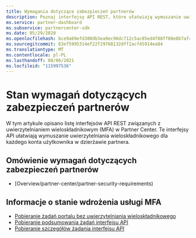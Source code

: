 ```yaml
---
title: Wymagania dotyczące zabezpieczeń partnerów
description: Poznaj interfejsy API REST, które ułatwiają wymuszanie uwierzytelniania wieloskładnikowego dla dzierżawy partnera.
ms.service: partner-dashboard
ms.subservice: partnercenter-sdk
ms.date: 05/29/2020
ms.openlocfilehash: bce9a69efd380db3ea9ec96dc712c5ac85ed4f88ff80e0b7af45b333e2ebc2b2
ms.sourcegitcommit: 63ef5995314ef22f29768132dff2acf45914ea84
ms.translationtype: MT
ms.contentlocale: pl-PL
ms.lasthandoff: 08/06/2021
ms.locfileid: "115997536"
---
```

# <a name="partner-security-requirements-status"></a>Stan wymagań dotyczących zabezpieczeń partnerów

W tym artykule opisano listę interfejsów API REST związanych z uwierzytelnianiem wieloskładnikowym (MFA) w Partner Center. Te interfejsy API ułatwiają wymuszanie uwierzytelniania wieloskładnikowego dla każdego konta użytkownika w dzierżawie partnera. 

## <a name="partner-security-requirements-overview"></a>Omówienie wymagań dotyczących zabezpieczeń partnerów

- [Overview/partner-center/partner-security-requirements)

## <a name="understand-mfa-adoption-status"></a>Informacje o stanie wdrożenia usługi MFA

- [Pobieranie żądań portalu bez uwierzytelniania wieloskładnikowego](get-portal-requests-without-mfa.md)
- [Pobieranie podsumowania żądań interfejsu API](get-api-request-summary.md)
- [Pobieranie szczegółów żądania interfejsu API](get-api-request-details.md)
